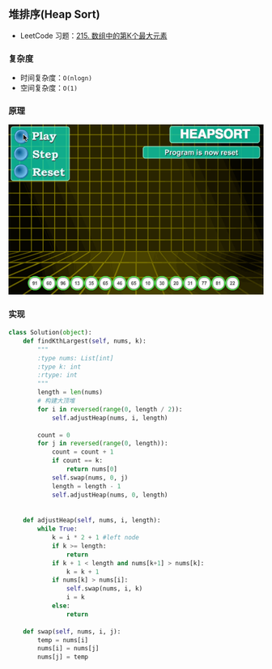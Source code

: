## 堆排序(Heap Sort)

- LeetCode 习题：[215. 数组中的第K个最大元素](https://leetcode-cn.com/problems/kth-largest-element-in-an-array/)

### 复杂度

- 时间复杂度：`O(nlogn)`
- 空间复杂度：`O(1)`

### 原理

![堆排序](/img/algorithm/sort/heap-sort.gif)

### 实现

```python
class Solution(object):
    def findKthLargest(self, nums, k):
        """
        :type nums: List[int]
        :type k: int
        :rtype: int
        """
        length = len(nums)
        # 构建大顶堆
        for i in reversed(range(0, length / 2)):
            self.adjustHeap(nums, i, length)

        count = 0
        for j in reversed(range(0, length)):
            count = count + 1
            if count == k:
                return nums[0]
            self.swap(nums, 0, j)
            length = length - 1
            self.adjustHeap(nums, 0, length)


    def adjustHeap(self, nums, i, length):
        while True:
            k = i * 2 + 1 #left node
            if k >= length:
                return
            if k + 1 < length and nums[k+1] > nums[k]:
                k = k + 1
            if nums[k] > nums[i]:
                self.swap(nums, i, k)
                i = k
            else:
                return

    def swap(self, nums, i, j):
        temp = nums[i]
        nums[i] = nums[j]
        nums[j] = temp
```

